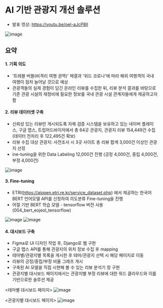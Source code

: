 # AI 기반 관광지 개선 솔루션
- 발표 영상: https://youtu.be/oel-aJcP8lI

![image](https://user-images.githubusercontent.com/86218931/144805140-0c0cceec-5ff5-40aa-9cce-b7db9f2e9a16.png)

## 요약
#### 1. 기획 의도
- '트레블 버블(비격리 여행 권역)' 체결과 '위드 코로나'에 따라 해외 여행객의 국내 여행이 점차 늘어날 것으로 예상 
- 관광객들의 실제 경험이 담긴 온라인 리뷰를 수집한 뒤, 리뷰 분석 결과를 바탕으로 기존 관광 시설의 재정비에 필요한 정보를 국내 관광 시설 관계자들에게 제공하고자 함

#### 2. 리뷰 데이터셋 구축
- 신뢰성 있는 리뷰만 게시되도록 자체 검증 시스템을 보유하고 있는 네이버 플레이스, 구글 맵스, 트립어드바이저에서 총 64곳 관광지, 관광지 리뷰 154,449건 수집 (데이터 전처리 후 122,495건 확보)
- 리뷰 수집 대상 관광지: 사전조사 시 3곳 사이트 총 리뷰 합계 3,000건 이상인 관광지 선정
- ine-tuning을 위한 Data Labeling 12,000건 진행 (긍정 4,000건, 중립 4,000건, 부정 4,000건) 

![image](https://user-images.githubusercontent.com/86218931/144810757-73c74ca8-3c62-491a-8f10-210fd1f0bbc0.png)

#### 3. Fine-tuning
- ETRI(https://aiopen.etri.re.kr/service_dataset.php) 에서 제공하는 한국어 BERT 언어모델 API를 신청하여 의도분류 Fine-tuning을 진행 
- 어절 기반 BERT 학습 모델 - tensorflow 버전 사용(004_bert_eojeol_tensorflow)

![image](https://user-images.githubusercontent.com/86218931/144810643-d5cb6d0b-d093-4216-a68f-8a64de3c4074.png)
![image](https://user-images.githubusercontent.com/86218931/144810676-2b7d7dae-3d1b-4439-bc77-59ceab20a941.png)

#### 4. 대시보드 구축
- Figma로 UI 디자인 작업 후, Django로 웹 구현
- 구글 맵스 API를 통해 관광지의 위치 정보 수집 후 mapping
- 테마별/관광지별 목록을 게시한 후 테마/관광지 선택 시 해당 페이지로 이동
- 리뷰의 긍정/중립/부정 비율 그래프 게시
- 구축된 AI 모델을 직접 시현해 볼 수 있는 리뷰 분석기 창 구현
- 관광지별 대시보드 페이지에서는 관광지별 부정 리뷰에 대한 워드 클라우드와 이를 기반으로한 솔루션 제공  

<테마별 대시보드 페이지>
![image](https://user-images.githubusercontent.com/86218931/144812177-432ee701-6ee2-45c9-8a21-3925d54e9f8a.png)

<관광지별 대시보드 페이지>
![image](https://user-images.githubusercontent.com/86218931/144812245-39b693e9-0768-4834-9299-f8fe1e3f4b67.png)


